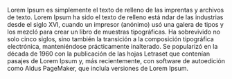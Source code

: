 Lorem Ipsum es simplemente el texto de relleno de las imprentas 
y archivos de texto. Lorem Ipsum ha sido el texto de relleno está
ndar de las industrias desde el siglo XVI, cuando un impresor 
(anónimo) usó una galera de tipos y los mezcló para crear un libro
 de muestras tipográficas. Ha sobrevivido no solo cinco siglos, sino
  también la transición a la composición tipográfica electrónica,
   manteniéndose prácticamente inalterado. Se popularizó 
   en la década de 1960 con la publicación de las 
   hojas Letraset que contenían
    pasajes de Lorem Ipsum y, más recientemente, con 
    software de autoedición como Aldus PageMaker, que incluía versiones de Lorem Ipsum.